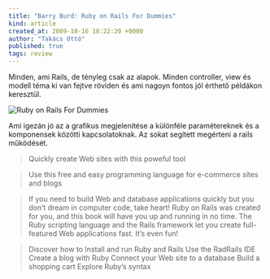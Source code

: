 ```yaml
---
title: "Barry Burd: Ruby on Rails For Dummies"
kind: article
created_at: 2009-10-16 18:22:20 +0000
author: "Takács Ottó"
published: true
tags: review
---
```

Minden, ami Rails, de tényleg csak az alapok. Minden controller, view és modell téma ki van fejtve röviden és ami nagoyn fontos jól érthető példákon keresztül.

![Ruby on Rails For Dummies](http://moly.hu/system/covers/normal/covers_35270.jpg?1255446083)

<!--break-->

Ami igezán jó az a grafikus megjelenítése a különféle paramétereknek és a komponensek közötti kapcsolatoknak. Az sokat segített megérteni a rails működését.


>Quickly create Web sites with this poweful tool

>Use this free and easy programming language for e-commerce sites and blogs

>If you need to build Web and database applications quickly but you don’t dream in computer code, take heart! Ruby on Rails was created for you, and this book will have you up and running in no time. The Ruby scripting language and the Rails framework let you create full-featured Web applications fast. It’s even fun!

>Discover how to
>Install and run Ruby and Rails Use the RadRails IDE Create a blog with Ruby Connect your Web site to a database Build a shopping cart Explore Ruby’s syntax

<div class='old-comments'></div>